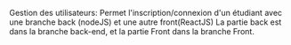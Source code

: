 Gestion des utilisateurs:  Permet l'inscription/connexion d'un étudiant avec une branche back (nodeJS) et une autre front(ReactJS)
La partie back est dans la branche back-end, et la partie Front dans la branche Front.
